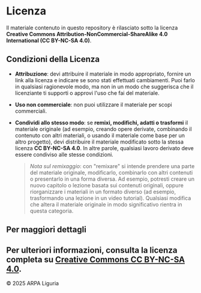 # Licenza

Il materiale contenuto in questo repository è rilasciato sotto la licenza
**Creative Commons Attribution-NonCommercial-ShareAlike 4.0 International (CC BY-NC-SA 4.0)**.

## Condizioni della Licenza

- **Attribuzione**: devi attribuire il materiale in modo appropriato, fornire un link alla licenza e indicare se sono stati effettuati cambiamenti. Puoi farlo in qualsiasi ragionevole modo, ma non in un modo che suggerisca che il licenziante ti supporti o approvi l'uso che fai del materiale.
- **Uso non commerciale**: non puoi utilizzare il materiale per scopi commerciali.
- **Condividi allo stesso modo**: se **remixi, modifichi, adatti o trasformi** il materiale originale (ad esempio, creando opere derivate, combinando il contenuto con altri materiali, o usando il materiale come base per un altro progetto), devi distribuire il materiale modificato sotto la stessa licenza **CC BY-NC-SA 4.0**. In altre parole, qualsiasi lavoro derivato deve essere condiviso alle stesse condizioni.

    > *Nota sul remixaggio*: con "remixare" si intende prendere una parte del materiale originale, modificarlo, combinarlo con altri contenuti o presentarlo in una forma diversa. Ad esempio, potresti creare un nuovo capitolo o lezione basata sui contenuti originali, oppure riorganizzare i materiali in un formato diverso (ad esempio, trasformando una lezione in un video tutorial). Qualsiasi modifica che altera il materiale originale in modo significativo rientra in questa categoria.

## Per maggiori dettagli

Per ulteriori informazioni, consulta la licenza completa su [Creative Commons CC BY-NC-SA 4.0](https://creativecommons.org/licenses/by-nc-sa/4.0/).
---
© 2025 ARPA Liguria
